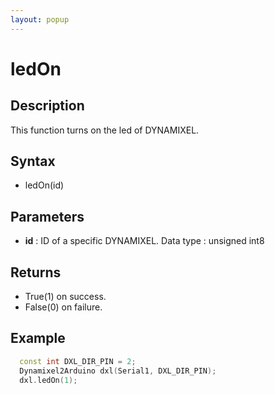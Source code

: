 ```yaml
---
layout: popup
---
```


# ledOn

## Description

This function turns on the led of DYNAMIXEL.

## Syntax

- ledOn(id)

## Parameters

- **id** : ID of a specific DYNAMIXEL. Data type : unsigned int8

## Returns

- True(1) on success.
- False(0) on failure.

## Example

```c++
  const int DXL_DIR_PIN = 2;
  Dynamixel2Arduino dxl(Serial1, DXL_DIR_PIN);
  dxl.ledOn(1);
```

